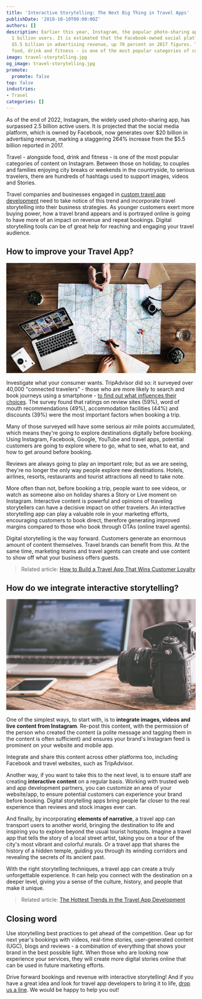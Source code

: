 ```yaml
---
title: 'Interactive Storytelling: The Next Big Thing in Travel Apps'
publishDate: '2018-10-10T00:00:00Z'
authors: []
description: Earlier this year, Instagram, the popular photo-sharing app exceeded
  1 billion users. It is estimated that the Facebook-owned social platform now generates
  $5.5 billion in advertising revenue, up 70 percent on 2017 figures. Travel - alongside
  food, drink and fitness - is one of the most popular categories of content on Instagram.
image: travel-storytelling.jpg
og_image: travel-storytelling.jpg
promote:
  promote: false
top: false
industries:
- Travel
categories: []
---
```


As of the end of 2022, Instagram, the widely used photo-sharing app, has surpassed 2.5 billion active users. It is projected that the social media platform, which is owned by Facebook, now generates over $20 billion in advertising revenue, marking a staggering 264% increase from the $5.5 billion reported in 2017.

Travel - alongside food, drink and fitness - is one of the most popular categories of content on Instagram. Between those on holiday, to couples and families enjoying city breaks or weekends in the countryside, to serious travelers, there are hundreds of hashtags used to support images, videos and Stories.

Travel companies and businesses engaged in <a href="https://anadea.info/solutions/travel-app-development" target="_blank">custom travel app development</a> need to take notice of this trend and incorporate travel storytelling into their business strategies. As younger customers exert more buying power, how a travel brand appears and is portrayed online is going to have more of an impact on revenue and repeat bookings. Digital storytelling tools can be of great help for reaching and engaging your travel audience.

## How to improve your Travel App?

![Digital photo storytelling](travel-planning.jpg)

Investigate what your consumer wants. TripAdvisor did so: it surveyed over 40,000 "connected travelers" - those who are more likely to search and book journeys using a smartphone - <a href="https://www.braze.com/resources/articles/travel-app-marketing-needs-consistent-engagement" target="_blank">to find out what influences their choices</a>. The survey found that ratings on review sites (59%), word of mouth recommendations (49%), accommodation facilities (44%) and discounts (39%) were the most important factors when booking a trip.

Many of those surveyed will have some serious air mile points accumulated, which means they're going to explore destinations digitally before booking. Using Instagram, Facebook, Google, YouTube and travel apps, potential customers are going to explore where to go, what to see, what to eat, and how to get around before booking.

Reviews are always going to play an important role; but as we are seeing, they're no longer the only way people explore new destinations. Hotels, airlines, resorts, restaurants and tourist attractions all need to take note.

More often than not, before booking a trip, people want to see videos, or watch as someone also on holiday shares a Story or Live moment on Instagram. Interactive content is powerful and opinions of traveling storytellers can have a decisive impact on other travelers. An interactive storytelling app can play a valuable role in your marketing efforts, encouraging customers to book direct, therefore generating improved margins compared to those who book through OTAs (online travel agents).

Digital storytelling is the way forward. Customers generate an enormous amount of content themselves. Travel brands can benefit from this. At the same time, marketing teams and travel agents can create and use content to show off what your business offers guests.

> Related article: [How to Build a Travel App That Wins Customer Loyalty](https://anadea.info/blog/how-to-build-a-travel-app-that-wins-customer-loyalty)

## How do we integrate interactive storytelling?

![How to integrate digital storytelling in your app](integrate-storytelling.jpg)

One of the simplest ways, to start with, is to __integrate images, videos and live content from Instagram__. Re-post this content, with the permission of the person who created the content (a polite message and tagging them in the content is often sufficient) and ensures your brand's Instagram feed is prominent on your website and mobile app.

Integrate and share this content across other platforms too, including Facebook and travel websites, such as TripAdvisor.

Another way, if you want to take this to the next level, is to ensure staff are creating __interactive content__ on a regular basis. Working with trusted web and app development partners, you can customize an area of your website/app, to ensure potential customers can experience your brand before booking. Digital storytelling apps bring people far closer to the real experience than reviews and stock images ever can.

And finally, by incorporating __elements of narrative__, a travel app can transport users to another world, bringing the destination to life and inspiring you to explore beyond the usual tourist hotspots. Imagine a travel app that tells the story of a local street artist, taking you on a tour of the city's most vibrant and colorful murals. Or a travel app that shares the history of a hidden temple, guiding you through its winding corridors and revealing the secrets of its ancient past.

With the right storytelling techniques, a travel app can create a truly unforgettable experience. It can help you connect with the destination on a deeper level, giving you a sense of the culture, history, and people that make it unique.

> Related article: [The Hottest Trends in the Travel App Development](https://anadea.info/blog/hottest-trends-in-the-travel-app-development)

## Closing word

Use storytelling best practices to get ahead of the competition. Gear up for next year's bookings with videos, real-time stories, user-generated content (UGC), blogs and reviews - a combination of everything that shows your brand in the best possible light. When those who are looking now experience your services, they will create more digital stories online that can be used in future marketing efforts.

Drive forward bookings and revenue with interactive storytelling! And if you have a great idea and look for travel app developers to bring it to life, <a href="/contacts">drop us a line</a>. We would be happy to help you out!
